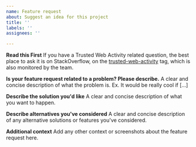 ```yaml
---
name: Feature request
about: Suggest an idea for this project
title: ''
labels: ''
assignees: ''

---
```


**Read this First**
If you have a Trusted Web Activity related question, the best place to ask it is on StackOverflow, on the
[trusted-web-activity](https://stackoverflow.com/questions/tagged/trusted-web-activity) tag, which is also monitored by the team.

**Is your feature request related to a problem? Please describe.**
A clear and concise description of what the problem is. Ex. It would be really cool if [...]

**Describe the solution you'd like**
A clear and concise description of what you want to happen.

**Describe alternatives you've considered**
A clear and concise description of any alternative solutions or features you've considered.

**Additional context**
Add any other context or screenshots about the feature request here.
